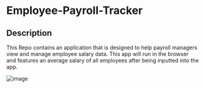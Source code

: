 # Employee-Payroll-Tracker

## Description 
This Repo contains an application that is designed to help payroll managers view and manage employee salary data. This app will run in the browser and features an average salary of all employees after being inputted into the app. 

![image](https://github.com/chxdior/Employee-Payroll-Tracker/assets/166663778/d0b1fb62-0a93-406d-b8fd-93902505d8df)
